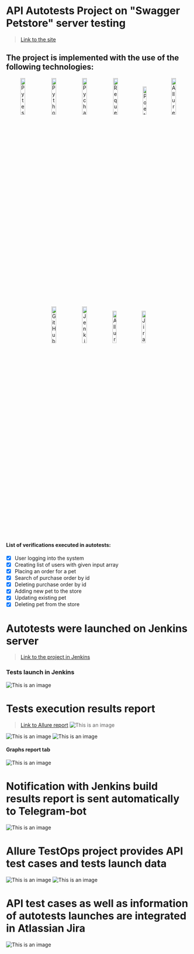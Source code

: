 # API Autotests Project on "Swagger Petstore" server testing
> <a target="_blank" href="https://petstore.swagger.io/">Link to the site</a>

## The project is implemented with the use of the following technologies:
<p align="center">
<img width="16%" title="Pytest" src="media/pytest.png">
<img width="16%" title="Python" src="media/python.png">
<img width="16%" title="Pycharm" src="media/pycharm.jpeg">
<img width="16%" title="Requests" src="media/requests.png">
<img width="14%" title="Poetry" src="media/Poetry.jpeg">
<img width="16%" title="Allure Report" src="media/allure_report.png">
<img width="16%" title="GitHub" src="media/github.png">
<img width="16%" title="Jenkins" src="media/jenkins_logo.jpeg">
<img width="15%" title="Allure TestOps" src="media/allure_testops.jpeg">
<img width="15%" title="Jira" src="media/jira_logo.jpeg">
</p>

#### List of verifications executed in autotests:
- [x] User logging into the system
- [x] Creating list of users with given input array
- [x] Placing an order for a pet
- [x] Search of purchase order by id
- [x] Deleting purchase order by id
- [x] Adding new pet to the store
- [x] Updating existing pet
- [x] Deleting pet from the store

# Autotests were launched on Jenkins server
> <a target="_blank" href="https://jenkins.autotests.cloud/job/API_tests_petstore/">Link to the project in Jenkins</a>

### Tests launch in Jenkins
![This is an image](media/jenkins.png)

# Tests execution results report
> <a target="_blank" href="https://jenkins.autotests.cloud/job/API_tests_petstore/1/allure/">Link to Allure report</a>
![This is an image](media/Allure-report-main.png)

![This is an image](media/Allure-report-tests.png)
![This is an image](media/Allure-report-tests2.png)

#### Graphs report tab
![This is an image](media/graphs.png)

# Notification with Jenkins build results report is sent automatically to Telegram-bot
![This is an image](media/telegram-bot.jpg)

# Allure TestOps project provides API test cases and tests launch data
![This is an image](media/allure-testops.png)
![This is an image](media/allure-testops-dashboards.png)

# API test cases as well as information of autotests launches are integrated in Atlassian Jira
![This is an image](media/jira.png)
